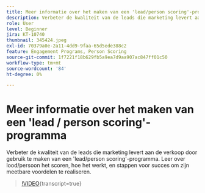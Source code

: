 ```yaml
---
title: Meer informatie over het maken van een 'lead/person scoring'-programma
description: Verbeter de kwaliteit van de leads die marketing levert aan de verkoop door gebruik te maken van een 'lead/person scoring'-programma. Leer over lood/persoon het scoren, hoe het werkt, en stappen voor succes om zijn meetbare voordelen te realiseren.
role: User
level: Beginner
jira: KT-10740
thumbnail: 345424.jpeg
exl-id: 70379a0e-2a11-4dd9-9faa-65d5ede388c2
feature: Engagement Programs, Person Scoring
source-git-commit: 1f7221f18b629fb5a9ea7d9aa907ac847ff01c50
workflow-type: tm+mt
source-wordcount: '84'
ht-degree: 0%

---
```


# Meer informatie over het maken van een &#39;lead / person scoring&#39;-programma

Verbeter de kwaliteit van de leads die marketing levert aan de verkoop door gebruik te maken van een &#39;lead/person scoring&#39;-programma. Leer over lood/persoon het scoren, hoe het werkt, en stappen voor succes om zijn meetbare voordelen te realiseren.

>[!VIDEO](https://video.tv.adobe.com/v/345424/?quality=12&learn=on){transcript=true}
